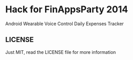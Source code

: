 Hack for FinAppsParty 2014
=========================

Android Wearable Voice Control Daily Expenses Tracker

## LICENSE
Just MIT, read the LICENSE file for more information

